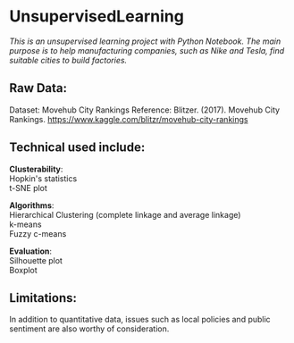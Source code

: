 # UnsupervisedLearning
*This is an unsupervised learning project with Python Notebook. The main purpose is to help manufacturing companies, such as Nike and Tesla, find suitable cities to build factories.* 

## Raw Data:
Dataset: Movehub City Rankings 
Reference: Blitzer. (2017). Movehub City Rankings. https://www.kaggle.com/blitzr/movehub-city-rankings

## Technical used include:
**Clusterability**:  
Hopkin's statistics  
t-SNE plot  

**Algorithms**:  
Hierarchical Clustering (complete linkage and average linkage)  
k-means  
Fuzzy c-means  

**Evaluation**:  
Silhouette plot  
Boxplot

## Limitations:
In addition to quantitative data, issues such as local policies and public sentiment are also worthy of consideration.
